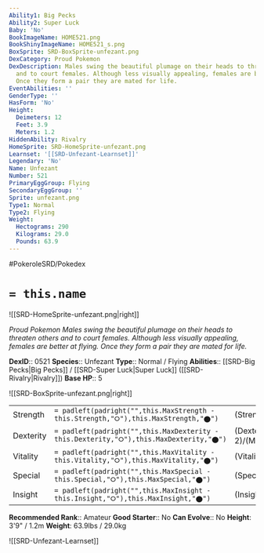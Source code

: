 ```yaml
---
Ability1: Big Pecks
Ability2: Super Luck
Baby: 'No'
BookImageName: HOME521.png
BookShinyImageName: HOME521_s.png
BoxSprite: SRD-BoxSprite-unfezant.png
DexCategory: Proud Pokemon
DexDescription: Males swing the beautiful plumage on their heads to threaten others
  and to court females. Although less visually appealing, females are better at flying.
  Once they form a pair they are mated for life.
EventAbilities: ''
GenderType: ''
HasForm: 'No'
Height:
  Deimeters: 12
  Feet: 3.9
  Meters: 1.2
HiddenAbility: Rivalry
HomeSprite: SRD-HomeSprite-unfezant.png
Learnset: '[[SRD-Unfezant-Learnset]]'
Legendary: 'No'
Name: Unfezant
Number: 521
PrimaryEggGroup: Flying
SecondaryEggGroup: ''
Sprite: unfezant.png
Type1: Normal
Type2: Flying
Weight:
  Hectograms: 290
  Kilograms: 29.0
  Pounds: 63.9
---
```


#PokeroleSRD/Pokedex

# `= this.name`

![[SRD-HomeSprite-unfezant.png|right]]

*Proud Pokemon*
*Males swing the beautiful plumage on their heads to threaten others and to court females. Although less visually appealing, females are better at flying. Once they form a pair they are mated for life.*

**DexID**:: 0521
**Species**:: Unfezant
**Type**:: Normal / Flying
**Abilities**:: [[SRD-Big Pecks|Big Pecks]] / [[SRD-Super Luck|Super Luck]] ([[SRD-Rivalry|Rivalry]])
**Base HP**:: 5

![[SRD-BoxSprite-unfezant.png|right]]

|           |                                                                                        |                                          |
| --------- | -------------------------------------------------------------------------------------- | ---------------------------------------- |
| Strength  | `= padleft(padright("",this.MaxStrength - this.Strength,"⭘"),this.MaxStrength,"⬤")`    | (Strength::3)/(MaxStrength::6)   |
| Dexterity | `= padleft(padright("",this.MaxDexterity - this.Dexterity,"⭘"),this.MaxDexterity,"⬤")` | (Dexterity:: 2)/(MaxDexterity::5) |
| Vitality  | `= padleft(padright("",this.MaxVitality - this.Vitality,"⭘"),this.MaxVitality,"⬤")`    | (Vitality::2)/(MaxVitality::5)   |
| Special   | `= padleft(padright("",this.MaxSpecial - this.Special,"⭘"),this.MaxSpecial,"⬤")`       | (Special::2)/(MaxSpecial::4)     |
| Insight   | `= padleft(padright("",this.MaxInsight - this.Insight,"⭘"),this.MaxInsight,"⬤")`       | (Insight::2)/(MaxInsight::4)     |

**Recommended Rank**:: Amateur
**Good Starter**:: No
**Can Evolve**:: No
**Height**: 3'9" / 1.2m
**Weight**: 63.9lbs / 29.0kg

![[SRD-Unfezant-Learnset]]